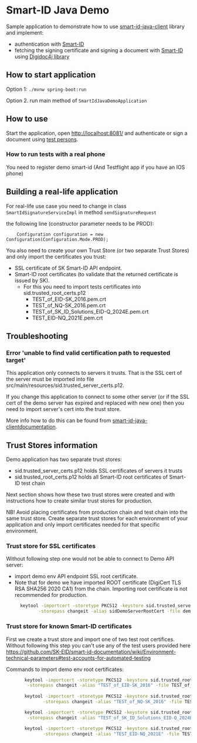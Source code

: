 # Smart-ID Java Demo

Sample application to demonstrate how to use [smart-id-java-client](https://github.com/SK-EID/smart-id-java-client) library and implement:
* authentication with [Smart-ID](https://github.com/SK-EID/smart-id-documentation)
* fetching the signing certificate and signing a document with [Smart-ID](https://github.com/SK-EID/smart-id-documentation) using [Digidoc4j library](https://github.com/open-eid/digidoc4j)

## How to start application

Option 1: `./mvnw spring-boot:run`

Option 2. run main method of `SmartIdJavaDemoApplication`


## How to use

Start the application, open [http://localhost:8081/](http://localhost:8081/)
and authenticate or sign a document using 
[test persons](https://github.com/SK-EID/smart-id-documentation/wiki/Environment-technical-parameters).

### How to run tests with a real phone

You need to register demo smart-id (And Testflight app if you have an IOS phone)

## Building a real-life application

For real-life use case you need to change in class `SmartIdSignatureServiceImpl` in method `sendSignatureRequest`

the following line (constructor parameter needs to be PROD):

        Configuration configuration = new Configuration(Configuration.Mode.PROD);

You also need to create your own Trust Store (or two separate Trust Stores)
and only import the certificates you trust:

  * SSL certificate of SK Smart-ID API endpoint. 
  * Smart-ID root certificates (to validate that the returned certificate is issued by SK). 
    * For this you need to import tests certificates into sid.trusted_root_certs.p12
      * TEST_of_EID-SK_2016.pem.crt 
      * TEST_of_NQ-SK_2016.pem.crt 
      * TEST_of_SK_ID_Solutions_EID-Q_2024E.pem.crt
      * TEST_EID-NQ_2021E.pem.crt

## Troubleshooting

### Error 'unable to find valid certification path to requested target'

This application only connects to servers it trusts. That is the SSL cert of the
server must be imported into file src/main/resources/sid.trusted_server_certs.p12.

If you change this application to connect to some other server 
(or if the SSL cert of the demo server has expired and replaced with new one)
then you need to import server's cert into the trust store.

More info how to do this can be found from [smart-id-java-clientdocumentation](https://github.com/SK-EID/smart-id-java-client).

## Trust Stores information

Demo application has two separate trust stores:
 * sid.trusted_server_certs.p12 holds SSL certificates of servers it trusts 
 * sid.trusted_root_certs.p12 holds all Smart-ID root certificates of Smart-ID test chain

Next section shows how these two trust stores were created
and with instructions how to create similar trust stores for production.

NB! Avoid placing certificates from production chain and test chain into
the same trust store. Create separate trust stores for each environment of your application
and only import certificates needed for that specific environment.

### Trust store for SSL certificates 
 
Without following step one would not be able to connect to Demo API server:
 * import demo env API endpoint SSL root certificate. 
 * Note that for demo we have imported ROOT certificate (DigiCert TLS RSA SHA256 2020 CA1) from the chain. Importing root certificate is not recommended for production.
    ```sh
      keytool -importcert -storetype PKCS12 -keystore sid.trusted_server_certs.p12 \
             -storepass changeit -alias sidDemoServerRootCert -file demo_root_cert.crt -noprompt
    ```

### Trust store for known Smart-ID certificates

First we create a trust store and import one of two test root certifices.
Without following this step you can't use any of the test users provided here
https://github.com/SK-EID/smart-id-documentation/wiki/Environment-technical-parameters#test-accounts-for-automated-testing

Commands to import demo env root certificates:
```sh
       keytool -importcert -storetype PKCS12 -keystore sid.trusted_root_certs.p12 \
        -storepass changeit -alias "TEST_of_EID-SK_2016" -file TEST_of_EID-SK_2016.pem.crt -noprompt
  
       keytool -importcert -storetype PKCS12 -keystore sid.trusted_root_certs.p12 \
              -storepass changeit -alias "TEST_of_NQ-SK_2016" -file TEST_of_NQ-SK_2016.pem.crt -noprompt

       keytool -importcert -storetype PKCS12 -keystore sid.trusted_root_certs.p12 \
        -storepass changeit -alias "TEST_of_SK_ID_Solutions_EID-Q_2024E" -file TEST_of_SK_ID_Solutions_EID-Q_2024E.pem.crt -noprompt

       keytool -importcert -storetype PKCS12 -keystore sid.trusted_root_certs.p12 \
              -storepass changeit -alias "TEST_EID-NQ_2021E" -file TEST_EID-NQ_2021E.pem.crt -noprompt
```


